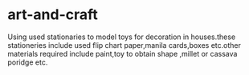 # art-and-craft
Using used stationaries to model toys for decoration in houses.these stationeries include used flip chart paper,manila cards,boxes etc.other materials required include paint,toy to obtain shape ,millet or cassava poridge etc.

